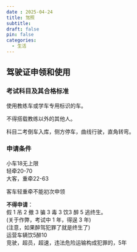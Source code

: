 ```yaml
---
date : 2025-04-24
title: 驾照
subtitle: 
draft: false
pin: false
categories:
  - 生活
---
```


## 驾驶证申领和使用

### 考试科目及其合格标准

使用教练车或学车专用标识的车。

不得搭载教练以外的其他人。

科目二考倒车入库，侧方停车，曲线行驶，直角转弯。

### 申请条件

小车18无上限  
轻牵20-70  
大客，重牵22-63

客车轻重牵不能初次申领

**不得申请**：  
假 1 吊 2 撤 3 骗 3 毒 3 饮3 醉 5 逃终生。  
(关于作弊，考试中 1 年，得逞 3 年)  
(注意，如果醉驾犯罪了就是终生了)  
运营车辆饮5醉10  
竞驶，超员，超速，违法危险运输构成犯罪的，5年
